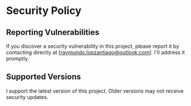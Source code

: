 # Security Policy

## Reporting Vulnerabilities

If you discover a security vulnerability in this project, please report it by contacting directly at [raymundo.lopzantiago@outlook.com]. I'll address it promptly.

## Supported Versions

I support the latest version of this project. Older versions may not receive security updates.
